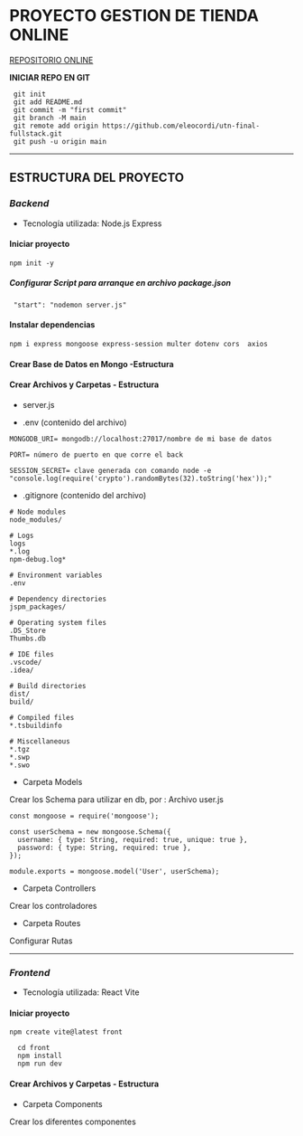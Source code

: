 # **PROYECTO GESTION DE TIENDA ONLINE**

[REPOSITORIO ONLINE](https://github.com/eleocordi/utn-final-fullstack.git)

**INICIAR REPO EN GIT**
```
 git init
 git add README.md
 git commit -m "first commit"
 git branch -M main
 git remote add origin https://github.com/eleocordi/utn-final-fullstack.git
 git push -u origin main
```
---
## **ESTRUCTURA DEL PROYECTO**

### _Backend_
- Tecnología utilizada: Node.js Express 
#### Iniciar proyecto
```cd back
npm init -y
``` 
##### Configurar Script para arranque en archivo package.json
```
 "start": "nodemon server.js"
```
#### Instalar dependencias
```
npm i express mongoose express-session multer dotenv cors  axios
```
#### Crear Base de Datos en Mongo -Estructura

#### Crear Archivos y Carpetas - Estructura
- server.js

 - .env (contenido del archivo)

```
MONGODB_URI= mongodb://localhost:27017/nombre de mi base de datos

PORT= número de puerto en que corre el back

SESSION_SECRET= clave generada con comando node -e "console.log(require('crypto').randomBytes(32).toString('hex'));"

```
- .gitignore (contenido del archivo)

```
# Node modules
node_modules/

# Logs
logs
*.log
npm-debug.log*

# Environment variables
.env

# Dependency directories
jspm_packages/

# Operating system files
.DS_Store
Thumbs.db

# IDE files
.vscode/
.idea/

# Build directories
dist/
build/

# Compiled files
*.tsbuildinfo

# Miscellaneous
*.tgz
*.swp
*.swo
```

- Carpeta Models

Crear los Schema para utilizar en db,
por : Archivo user.js 
```
const mongoose = require('mongoose');

const userSchema = new mongoose.Schema({
  username: { type: String, required: true, unique: true },
  password: { type: String, required: true },
});

module.exports = mongoose.model('User', userSchema); 
```

- Carpeta Controllers 

Crear los controladores 

- Carpeta Routes

Configurar Rutas 

---

### _Frontend_
- Tecnología utilizada: React Vite 
#### Iniciar proyecto
```
npm create vite@latest front

  cd front
  npm install
  npm run dev
```
 #### Crear Archivos y Carpetas - Estructura
  - Carpeta Components

  Crear los diferentes componentes 
  

  